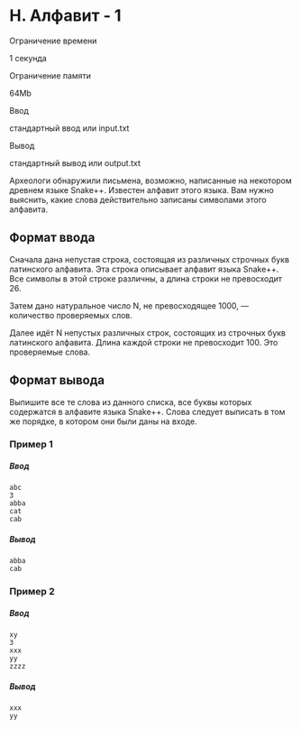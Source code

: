 H. Алфавит - 1
==============

Ограничение времени

1 секунда

Ограничение памяти

64Mb

Ввод

стандартный ввод или input.txt

Вывод

стандартный вывод или output.txt

Археологи обнаружили письмена, возможно, написанные на некотором древнем языке Snake++. Известен алфавит этого языка. Вам нужно выяснить, какие слова действительно записаны символами этого алфавита.

Формат ввода
------------

Сначала дана непустая строка, состоящая из различных строчных букв латинского алфавита. Эта строка описывает алфавит языка Snake++. Все символы в этой строке различны, а длина строки не превосходит 26.  

Затем дано натуральное число N, не превосходящее 1000, — количество проверяемых слов.

Далее идёт N непустых различных строк, состоящих из строчных букв латинского алфавита. Длина каждой строки не превосходит 100. Это проверяемые слова.

Формат вывода
-------------

Выпишите все те слова из данного списка, все буквы которых содержатся в алфавите языка Snake++. Слова следует выписать в том же порядке, в котором они были даны на входе.

### Пример 1

##### Ввод

```
abc
3
abba
cat
cab
```

##### Вывод

```
abba
cab
```

### Пример 2

##### Ввод

```
xy
3
xxx
yy
zzzz
```

##### Вывод

```
xxx
yy
```